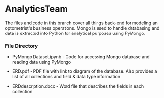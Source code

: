 # AnalyticsTeam

The files and code in this branch cover all things back-end for modeling an optometrist's business operations. Mongo is used to handle databasing and data is extracted into Python for analytical purposes using PyMongo.

### File Directory

* PyMongo Dataset.ipynb - Code for accessing Mongo database and reading data using PyMongo

* ERD.pdf - PDF file with link to diagram of the database. Also provides a list of all collections and field & data type information

* ERDdescription.docx - Word file that describes the fields in each collection